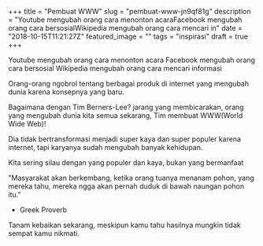 +++
title = "Pembuat WWW"
slug = "pembuat-www-jn9qf81g"
description = "Youtube mengubah orang cara menonton acaraFacebook mengubah orang cara bersosialWikipedia mengubah orang cara mencari in"
date = "2018-10-15T11:21:27Z"
featured_image = ""
tags = "inspirasi"
draft = true
+++ 
 
Youtube mengubah orang cara menonton acara
Facebook mengubah orang cara bersosial
Wikipedia mengubah orang cara mencari informasi

Orang-orang ngobrol tentang berbagai produk di internet yang mengubah dunia karena konsepnya yang baru.

Bagaimana dengan Tim Berners-Lee? jarang yang membicarakan, orang yang mengubah dunia kita semua sekarang, Tim membuat WWW(World Wide Web)!

Dia tidak bertransformasi menjadi super kaya dan super populer karena internet, tapi karyanya sudah mengubah banyak kehidupan. 

Kita sering silau dengan yang populer dan kaya, bukan yang bermanfaat

"Masyarakat akan berkembang, ketika orang tuanya menanam pohon, yang mereka tahu, mereka ngga akan pernah duduk di bawah naungan pohon itu."
- Greek Proverb

Tanam kebaikan sekarang, meskipun kamu tahu hasilnya mungkin tidak sempat kamu nikmati.